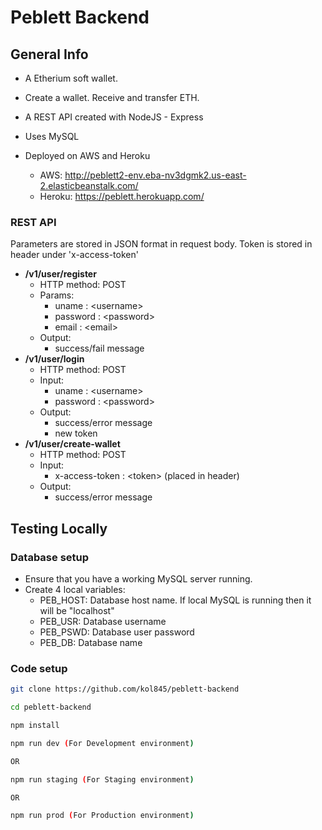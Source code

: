 # Peblett Backend

## General Info
- A Etherium soft wallet.

- Create a wallet. Receive and transfer ETH.

- A REST API created with NodeJS - Express

- Uses MySQL

- Deployed on AWS and Heroku
    - AWS: http://peblett2-env.eba-nv3dgmk2.us-east-2.elasticbeanstalk.com/
    - Heroku: https://peblett.herokuapp.com/

### REST API

Parameters are stored in JSON format in request body. Token is stored in header under 'x-access-token'

* **/v1/user/register**
    - HTTP method: POST
    - Params:
        - uname : \<username>
        - password : \<password>
        - email : \<email>
    - Output:
        - success/fail message
* **/v1/user/login**
    - HTTP method: POST
    - Input:
        - uname : \<username>
        - password : \<password>
    - Output:
        - success/error message
        - new token
* **/v1/user/create-wallet**
    - HTTP method: POST
    - Input:
        - x-access-token : \<token> (placed in header)
    - Output:
        - success/error message
## Testing Locally

### Database setup
- Ensure that you have a working MySQL server running.
- Create 4 local variables:
    - PEB_HOST: Database host name. If local MySQL is running then it will be "localhost"
    - PEB_USR: Database username
    - PEB_PSWD: Database user password
    - PEB_DB: Database name


### Code setup
```bash
git clone https://github.com/kol845/peblett-backend

cd peblett-backend

npm install

npm run dev (For Development environment) 

OR

npm run staging (For Staging environment)

OR

npm run prod (For Production environment)
```






